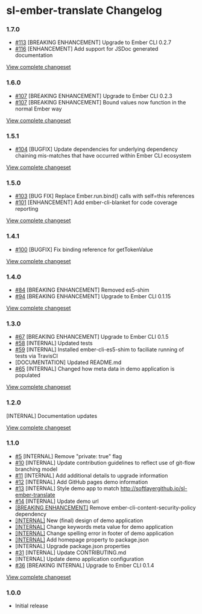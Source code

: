 # sl-ember-translate Changelog

### 1.7.0

* [#113](https://github.com/softlayer/sl-ember-translate/pull/113) [BREAKING ENHANCEMENT] Upgrade to Ember CLI 0.2.7
* [#116](https://github.com/softlayer/sl-ember-translate/pull/116) [ENHANCEMENT] Add support for JSDoc generated documentation

[View complete changeset](https://github.com/softlayer/sl-ember-translate/compare/v1.6.0...v1.7.0)

### 1.6.0

* [#107](https://github.com/softlayer/sl-ember-translate/pull/107) [BREAKING ENHANCEMENT] Upgrade to Ember CLI 0.2.3
* [#107](https://github.com/softlayer/sl-ember-translate/pull/107) [BREAKING ENHANCEMENT] Bound values now function in the normal Ember way

[View complete changeset](https://github.com/softlayer/sl-ember-translate/compare/v1.5.1...v1.6.0)

### 1.5.1

* [#104](https://github.com/softlayer/sl-ember-translate/pull/104) [BUGFIX] Update dependencies for underlying dependency chaining mis-matches that have occurred within Ember CLI ecosystem

[View complete changeset](https://github.com/softlayer/sl-ember-translate/compare/v1.5.0...v1.5.1)

### 1.5.0

* [#103](https://github.com/softlayer/sl-ember-translate/pull/103) [BUG FIX] Replace Ember.run.bind() calls with self=this references
* [#101](https://github.com/softlayer/sl-ember-translate/pull/101) [ENHANCEMENT] Add ember-cli-blanket for code coverage reporting

[View complete changeset](https://github.com/softlayer/sl-ember-translate/compare/v1.4.1...v1.5.0)

### 1.4.1

* [#100](https://github.com/softlayer/sl-ember-translate/pull/100) [BUGFIX] Fix binding reference for getTokenValue

[View complete changeset](https://github.com/softlayer/sl-ember-translate/compare/v1.4.0...v1.4.1)

### 1.4.0

* [#84](https://github.com/softlayer/sl-ember-translate/pull/88) [BREAKING ENHANCEMENT] Removed es5-shim
* [#94](https://github.com/softlayer/sl-ember-translate/pull/94) [BREAKING ENHANCEMENT] Upgrade to Ember CLI 0.1.15

[View complete changeset](https://github.com/softlayer/sl-ember-translate/compare/v1.3.0...v1.4.0)

### 1.3.0

* [#67](https://github.com/softlayer/sl-ember-translate/pull/67) [BREAKING ENHANCEMENT] Upgrade to Ember CLI 0.1.5
* [#58](https://github.com/softlayer/sl-ember-translate/pull/58) [INTERNAL] Updated tests
* [#59](https://github.com/softlayer/sl-ember-translate/pull/59) [INTERNAL] Installed ember-cli-es5-shim to faciliate running of tests via TravisCI
* [DOCUMENTATION] Updated README.md
* [#65](https://github.com/softlayer/sl-ember-translate/pull/65) [INTERNAL] Changed how meta data in demo application is populated

[View complete changeset](https://github.com/softlayer/sl-ember-translate/compare/v1.2.0...v1.3.0)

### 1.2.0

[INTERNAL] Documentation updates

[View complete changeset](https://github.com/softlayer/sl-ember-translate/compare/v1.1.0...v1.2.0)

### 1.1.0

* [#5](https://github.com/softlayer/sl-ember-translate/pull/5) [INTERNAL] Remove "private: true" flag
* [#10](https://github.com/softlayer/sl-ember-translate/pull/10) [INTERNAL] Update contribution guidelines to reflect use of git-flow branching model
* [#11](https://github.com/softlayer/sl-ember-translate/pull/11) [INTERNAL] Add additional details to upgrade information
* [#12](https://github.com/softlayer/sl-ember-translate/pull/12) [INTERNAL] Add GitHub pages demo information
* [#13](https://github.com/softlayer/sl-ember-translate/pull/13) [INTERNAL] Style demo app to match http://softlayergithub.io/sl-ember-translate
* [#14](https://github.com/softlayer/sl-ember-translate/pull/14) [INTERNAL] Update demo url
* [[BREAKING ENHANCEMENT]](https://github.com/softlayer/sl-ember-translate/commit/7f51cb2def71e781ba369330f957f924974abeb0) Remove ember-cli-content-security-policy dependency
* [[INTERNAL]](https://github.com/softlayer/sl-ember-translate/commit/23cb54f75466ae92b34cf5a9b3e164e99b50d07e) New (final) design of demo application
* [[INTERNAL]](https://github.com/softlayer/sl-ember-translate/commit/07333503cbae49acaf3bf0039a2c66f4785faa99) Change keywords meta value for demo application
* [[INTERNAL]](https://github.com/softlayer/sl-ember-translate/commit/b466ead9b8143b68bcb8475d3f6c15f8e86a24ed) Change spelling error in footer of demo application
* [[INTERNAL]](https://github.com/softlayer/sl-ember-translate/commit/a75853a5dc2e2ce577c6535384832516f16de4d3) Add homepage property to package.json
* [INTERNAL] Upgrade package.json properties
* [#31](https://github.com/softlayer/sl-ember-translate/pull/31) [INTERNAL] Update CONTRIBUTING.md
* [INTERNAL] Update demo application configuration
* [#36](https://github.com/softlayer/sl-ember-translate/pull/36) [BREAKING INTERNAL] Upgrade to Ember CLI 0.1.4

[View complete changeset](https://github.com/softlayer/sl-ember-translate/compare/v1.0.0...v1.1.0)

### 1.0.0

* Initial release